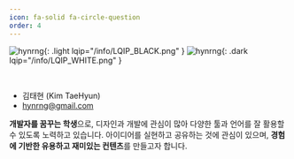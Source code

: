 ```yaml
---
icon: fa-solid fa-circle-question
order: 4
---
```


<!-- fas fa-info-circle -->

![hynrng](/info/hynrng_black.png){: .light lqip="/info/LQIP_BLACK.png" }
![hynrng](/info/hynrng_white.png){: .dark lqip="/info/LQIP_WHITE.png" }

<br>

- 김태현 (Kim TaeHyun)
- hynrng@gmail.com

**개발자를 꿈꾸는 학생**으로, 디자인과 개발에 관심이 많아 다양한 툴과 언어를 잘 활용할 수 있도록 노력하고 있습니다. 아이디어를 실현하고 공유하는 것에 관심이 있으며, **경험에 기반한 유용하고 재미있는 컨텐츠**를 만들고자 합니다.